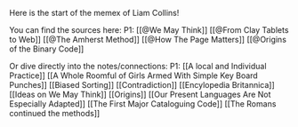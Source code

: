 Here is the start of the memex of Liam Collins!

You can find the sources here:
P1:
[[@We May Think]]
[[@From Clay Tablets to Web]]
[[@The Amherst Method]]
[[@How The Page Matters]]
[[@Origins of the Binary Code]]

Or dive directly into the notes/connections:
P1:
[[A local and Individual Practice]]
[[A Whole Roomful of Girls Armed With Simple Key Board Punches]]
[[Biased Sorting]]
[[Contradiction]]
[[Encylopedia Britannica]]
[[Ideas on We May Think]]
[[Origins]]
[[Our Present Languages Are Not Especially Adapted]]
[[The First Major Cataloguing Code]]
[[The Romans continued the methods]]